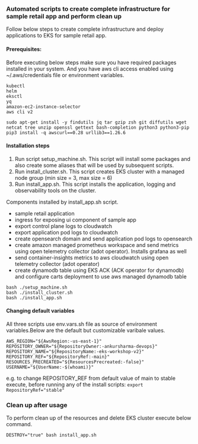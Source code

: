 ### Automated scripts to create complete infrastructure for sample retail app and perform clean up

Follow below steps to create complete infrastructure and deploy applications to EKS for sample retail app.

#### Prerequisites:

Before executing below steps make sure you have required packages installed in your system.
And you have aws cli access enabled using ~/.aws/credentials file or environment variables.

```
kubectl
helm
eksctl
yq
amazon-ec2-instance-selector
aws cli v2  

sudo apt-get install -y findutils jq tar gzip zsh git diffutils wget netcat tree unzip openssl gettext bash-completion python3 python3-pip
pip3 install -q awscurl==0.28 urllib3==1.26.6
```

#### Installation steps

1. Run script setup_machine.sh. This script will install some packages and also create some aliases that will be used by subsequent scripts.
2. Run install_cluster.sh. This script creates EKS cluster with a managed node group (min size = 3, max size = 6)
3. Run install_app.sh. This script installs the application, logging and observability tools on the cluster.

Components installed by install_app.sh script.
  - sample retail application
  - ingress for exposing ui component of sample app
  - export control plane logs to cloudwatch
  - export application pod logs to cloudwatch
  - create opensearch domain and send application pod logs to opensearch
  - create amazon managed prometheus workspace and send metrics using open telemetry collector (adot operator). Installs grafana as well
  - send container-insights metrics to aws cloudwatch using open telemetry collector (adot operator)
  - create dynamodb table using EKS ACK (ACK operator for dynamodb) and configure carts deployment to use aws managed dynamodb table

```
bash ./setup_machine.sh
bash ./install_cluster.sh
bash ./install_app.sh
```

#### Changing default variables

All three scripts use env.vars.sh file as source of environment variables.Below are the default but customizable varibale values.

```
AWS_REGION="${AwsRegion:-us-east-1}"
REPOSITORY_OWNER="${RepositoryOwner:-ankursharma-devops}"
REPOSITORY_NAME="${RepositoryName:-eks-workshop-v2}"
REPOSITORY_REF="${RepositoryRef:-main}"
RESOURCES_PRECREATED="${ResourcesPrecreated:-false}"
USERNAME="${UserName:-$(whoami)}"
```
e.g. to change REPOSITORY_REF from default value of main to stable execute, before running any of the install scripts:
`export RepositoryRef="stable"`

### Clean up after usage

To perform clean up of the resources and delete EKS cluster execute below command.

```
DESTROY="true" bash install_app.sh
```
